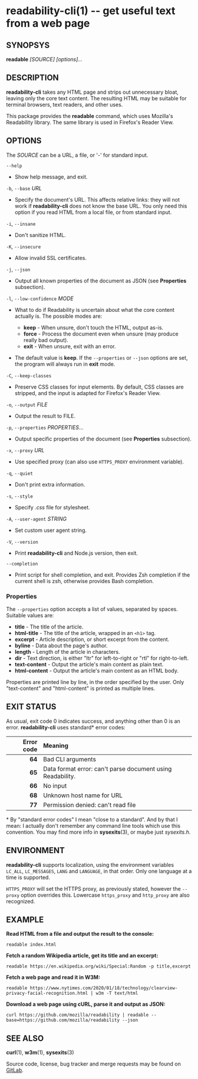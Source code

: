 # readability-cli(1) -- get useful text from a web page

## SYNOPSYS

**readable** *[SOURCE]* *[options]...*

## DESCRIPTION

**readability-cli** takes any HTML page and strips out unnecessary bloat, leaving only the core text content. The resulting HTML may be suitable for terminal browsers, text readers, and other uses.

This package provides the **readable** command, which uses Mozilla's Readability library. The same library is used in Firefox's Reader View.

## OPTIONS

The *SOURCE* can be a URL, a file, or '-' for standard input.

`--help`

* Show help message, and exit.

`-b`, `--base` *URL*

* Specify the document's URL. This affects relative links: they will not work if **readability-cli** does not know the base URL. You only need this option if you read HTML from a local file, or from standard input.

`-i`, `--insane`

* Don't sanitize HTML.

`-K`, `--insecure`

* Allow invalid SSL certificates.

`-j`, `--json`

* Output all known properties of the document as JSON (see **Properties** subsection).

`-l`, `--low-confidence` *MODE*

* What to do if Readability is uncertain about what the core content actually is. The possible modes are:

  * **keep** - When unsure, don't touch the HTML, output as-is.
  * **force** - Process the document even when unsure (may produce really bad output).
  * **exit** - When unsure, exit with an error.

* The default value is **keep**. If the `--properties` or `--json` options are set, the program will always run in **exit** mode.

`-C`, `--keep-classes`

* Preserve CSS classes for input elements. By default, CSS classes are stripped, and the input is adapted for Firefox's Reader View.

`-o`, `--output` *FILE*

* Output the result to FILE.

`-p`, `--properties` *PROPERTIES*...

* Output specific properties of the document (see **Properties** subsection).

`-x`, `--proxy` *URL*

* Use specified proxy (can also use `HTTPS_PROXY` environment variable).

`-q`, `--quiet`

* Don't print extra information.

`-s`, `--style`

* Specify *.css* file for stylesheet.

`-A`, `--user-agent` *STRING*

* Set custom user agent string.

`-V`, `--version`

* Print **readability-cli** and Node.js version, then exit.

`--completion`

* Print script for shell completion, and exit. Provides Zsh completion if the current shell is zsh, otherwise provides Bash completion.

### Properties

The `--properties` option accepts a list of values, separated by spaces. Suitable values are:

* **title** - The title of the article.
* **html-title** - The title of the article, wrapped in an `<h1>` tag.
* **excerpt** - Article description, or short excerpt from the content.
* **byline** - Data about the page's author.
* **length** - Length of the article in characters.
* **dir** - Text direction, is either "ltr" for left-to-right or "rtl" for right-to-left.
* **text-content** - Output the article's main content as plain text.
* **html-content** - Output the article's main content as an HTML body.

Properties are printed line by line, in the order specified by the user. Only "text-content" and "html-content" is printed as multiple lines.

## EXIT STATUS

As usual, exit code 0 indicates success, and anything other than 0 is an error. **readability-cli** uses standard\* error codes:

| Error code | Meaning |
|     --:    |   :--   |
|   **64**   | Bad CLI arguments |
|   **65**   | Data format error: can't parse document using Readability. |
|   **66**   | No input |
|   **68**   | Unknown host name for URL |
|   **77**   | Permission denied: can't read file |

\* By "standard error codes" I mean "close to a standard". And by that I mean: I actually don't remember any command line tools which use this convention. You may find more info in **sysexits**(3), or maybe just *sysexits.h*.

## ENVIRONMENT

**readability-cli** supports localization, using the environment variables `LC_ALL`, `LC_MESSAGES`, `LANG` and `LANGUAGE`, in that order. Only one language at a time is supported.

`HTTPS_PROXY` will set the HTTPS proxy, as previously stated, however the `--proxy` option overrides this. Lowercase `https_proxy` and `http_proxy` are also recognized.

## EXAMPLE

**Read HTML from a file and output the result to the console:**

```
readable index.html
```

**Fetch a random Wikipedia article, get its title and an excerpt:**

```
readable https://en.wikipedia.org/wiki/Special:Random -p title,excerpt
```

**Fetch a web page and read it in W3M:**

```
readable https://www.nytimes.com/2020/01/18/technology/clearview-privacy-facial-recognition.html | w3m -T text/html
```

**Download a web page using cURL, parse it and output as JSON:**

```
curl https://github.com/mozilla/readability | readable --base=https://github.com/mozilla/readability --json
```

## SEE ALSO

**curl**(1), **w3m**(1), **sysexits**(3)

Source code, license, bug tracker and merge requests may be found on [GitLab](https://gitlab.com/gardenappl/readability-cli).

